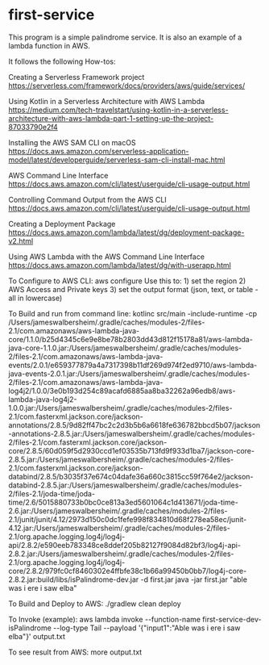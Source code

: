 # first-service
This program is a simple palindrome service.
It is also an example of a lambda function in AWS.

It follows the following How-tos:

Creating a Serverless Framework project
https://serverless.com/framework/docs/providers/aws/guide/services/

Using Kotlin in a Serverless Architecture with AWS Lambda
https://medium.com/tech-travelstart/using-kotlin-in-a-serverless-architecture-with-aws-lambda-part-1-setting-up-the-project-87033790e2f4

Installing the AWS SAM CLI on macOS
https://docs.aws.amazon.com/serverless-application-model/latest/developerguide/serverless-sam-cli-install-mac.html

AWS Command Line Interface
https://docs.aws.amazon.com/cli/latest/userguide/cli-usage-output.html

Controlling Command Output from the AWS CLI
https://docs.aws.amazon.com/cli/latest/userguide/cli-usage-output.html

Creating a Deployment Package
https://docs.aws.amazon.com/lambda/latest/dg/deployment-package-v2.html

Using AWS Lambda with the AWS Command Line Interface
https://docs.aws.amazon.com/lambda/latest/dg/with-userapp.html

To Configure to AWS CLI: aws configure
    Use this to:
    1) set the region
    2) AWS Access and Private keys
    3) set the output format (json, text, or table - all in lowercase)

To Build and run from command line:
  kotlinc src/main -include-runtime -cp /Users/jameswalbersheim/.gradle/caches/modules-2/files-2.1/com.amazonaws/aws-lambda-java-core/1.1.0/b25d4345c6e9e8be78b2803dd43d812f15178a81/aws-lambda-java-core-1.1.0.jar:/Users/jameswalbersheim/.gradle/caches/modules-2/files-2.1/com.amazonaws/aws-lambda-java-events/2.0.1/e659377879a4a7317398b11df269d974f2ed9710/aws-lambda-java-events-2.0.1.jar:/Users/jameswalbersheim/.gradle/caches/modules-2/files-2.1/com.amazonaws/aws-lambda-java-log4j2/1.0.0/3e0b193d254c89acafd6885aa8ba32262a96edb8/aws-lambda-java-log4j2-1.0.0.jar:/Users/jameswalbersheim/.gradle/caches/modules-2/files-2.1/com.fasterxml.jackson.core/jackson-annotations/2.8.5/9d82ff47bc2c2d3b5b6a6618fe636782bbcd5b07/jackson-annotations-2.8.5.jar:/Users/jameswalbersheim/.gradle/caches/modules-2/files-2.1/com.fasterxml.jackson.core/jackson-core/2.8.5/60d059f5d2930ccd1ef03535b713fd9f933d1ba7/jackson-core-2.8.5.jar:/Users/jameswalbersheim/.gradle/caches/modules-2/files-2.1/com.fasterxml.jackson.core/jackson-databind/2.8.5/b3035f37e674c04dafe36a660c3815cc59f764e2/jackson-databind-2.8.5.jar:/Users/jameswalbersheim/.gradle/caches/modules-2/files-2.1/joda-time/joda-time/2.6/5015880733b0bc0ce813a3ed5601064c1d413671/joda-time-2.6.jar:/Users/jameswalbersheim/.gradle/caches/modules-2/files-2.1/junit/junit/4.12/2973d150c0dc1fefe998f834810d68f278ea58ec/junit-4.12.jar:/Users/jameswalbersheim/.gradle/caches/modules-2/files-2.1/org.apache.logging.log4j/log4j-api/2.8.2/e590eeb783348ce8ddef205b82127f9084d82bf3/log4j-api-2.8.2.jar:/Users/jameswalbersheim/.gradle/caches/modules-2/files-2.1/org.apache.logging.log4j/log4j-core/2.8.2/979fc0cf8460302e4ffbfe38c1b66a99450b0bb7/log4j-core-2.8.2.jar:build/libs/isPalindrome-dev.jar -d first.jar
  java -jar first.jar "able was i ere i saw elba"

To Build and Deploy to AWS: ./gradlew clean deploy

To Invoke (example): aws lambda invoke --function-name first-service-dev-isPalindrome --log-type Tail
     --payload '{"input1":"Able was i ere i saw elba"}' output.txt

To see result from AWS: more output.txt